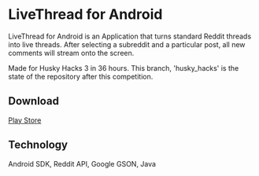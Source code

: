 # LiveThread for Android

LiveThread for Android is an Application that turns standard Reddit threads into live threads. After selecting a subreddit and a particular post, all new comments will stream onto the screen.

Made for Husky Hacks 3 in 36 hours. This branch, 'husky_hacks' is the state of the repository after this competition.

## Download
[Play Store](https://play.google.com/store/apps/details?id=guru.nickthompson.livethread)

## Technology
Android SDK, Reddit API, Google GSON, Java

